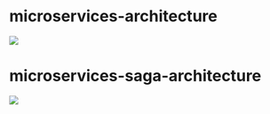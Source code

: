 # microservices-architecture

![](https://i.ibb.co/kHvRL2q/Untitled-Diagram-drawio-1.png)

# microservices-saga-architecture

![](https://i.ibb.co/qR3GLfh/microservices-saga-architecture-drawio-1.png)
